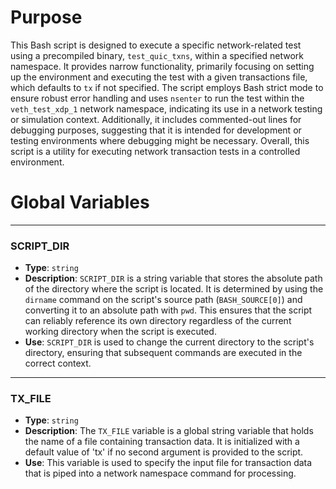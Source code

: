 # Purpose
This Bash script is designed to execute a specific network-related test using a precompiled binary, `test_quic_txns`, within a specified network namespace. It provides narrow functionality, primarily focusing on setting up the environment and executing the test with a given transactions file, which defaults to `tx` if not specified. The script employs Bash strict mode to ensure robust error handling and uses `nsenter` to run the test within the `veth_test_xdp_1` network namespace, indicating its use in a network testing or simulation context. Additionally, it includes commented-out lines for debugging purposes, suggesting that it is intended for development or testing environments where debugging might be necessary. Overall, this script is a utility for executing network transaction tests in a controlled environment.
# Global Variables

---
### SCRIPT\_DIR
- **Type**: `string`
- **Description**: `SCRIPT_DIR` is a string variable that stores the absolute path of the directory where the script is located. It is determined by using the `dirname` command on the script's source path (`BASH_SOURCE[0]`) and converting it to an absolute path with `pwd`. This ensures that the script can reliably reference its own directory regardless of the current working directory when the script is executed.
- **Use**: `SCRIPT_DIR` is used to change the current directory to the script's directory, ensuring that subsequent commands are executed in the correct context.


---
### TX\_FILE
- **Type**: `string`
- **Description**: The `TX_FILE` variable is a global string variable that holds the name of a file containing transaction data. It is initialized with a default value of 'tx' if no second argument is provided to the script.
- **Use**: This variable is used to specify the input file for transaction data that is piped into a network namespace command for processing.


